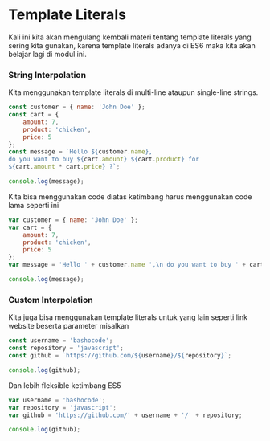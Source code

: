# Template Literals

Kali ini kita akan mengulang kembali materi tentang template literals yang sering kita gunakan, karena template literals adanya di ES6 maka kita akan belajar lagi di modul ini.

### String Interpolation

Kita menggunakan template literals di multi-line ataupun single-line strings.

```javascript
const customer = { name: 'John Doe' };
const cart = {
	amount: 7,
	product: 'chicken',
	price: 5
};
const message = `Hello ${customer.name},
do you want to buy ${cart.amount} ${cart.product} for
${cart.amount * cart.price} ?`;

console.log(message);
```

Kita bisa menggunakan code diatas ketimbang harus menggunakan code lama seperti ini

```javascript
var customer = { name: 'John Doe' };
var cart = {
	amount: 7,
	product: 'chicken',
	price: 5
};
var message = 'Hello ' + customer.name ',\n do you want to buy ' + cart.amount + ' ' + cart.product + ' for ' + (cart.amount * cart.price) + ' ?';

console.log(message);
```

### Custom Interpolation

Kita juga bisa menggunakan template literals untuk yang lain seperti link website beserta parameter misalkan

```javascript
const username = 'bashocode';
const repository = 'javascript';
const github = `https://github.com/${username}/${repository}`;

console.log(github);
```

Dan lebih fleksible ketimbang ES5

```javascript
var username = 'bashocode';
var repository = 'javascript';
var github = 'https://github.com/' + username + '/' + repository;

console.log(github);
```